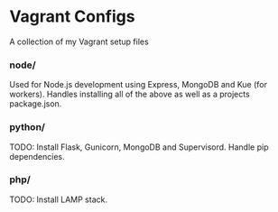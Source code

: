 # Vagrant Configs

A collection of my Vagrant setup files


### node/

Used for Node.js development using Express, MongoDB and Kue (for workers). Handles
installing all of the above as well as a projects package.json.


### python/

TODO: Install Flask, Gunicorn, MongoDB and Supervisord. Handle pip dependencies.


### php/

TODO: Install LAMP stack.
